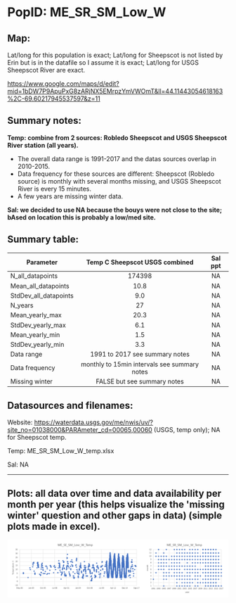 # PopID: ME_SR_SM_Low_W

## Map:

Lat/long for this population is exact; Lat/long for Sheepscot is not listed by Erin but is in the datafile so I assume it is exact; Lat/long for USGS Sheepscot River are exact.

https://www.google.com/maps/d/edit?mid=1bDW7P9ApuPxG8zARjNX5EMrpzYmVWOmT&ll=44.11443054618163%2C-69.60217945537597&z=11

## Summary notes:

**Temp: combine from 2 sources: Robledo Sheepscot and USGS Sheepscot River station (all years).**

- The overall data range is 1991-2017 and the datas sources overlap in 2010-2015.
- Data frequency for these sources are different: Sheepscot (Robledo source) is monthly with several months missing, and USGS Sheepscot River is every 15 minutes.
- A few years are missing winter data.

**Sal: we decided to use NA because the bouys were not close to the site; bAsed on location this is probably a low/med site.**

## Summary table:

| Parameter             | Temp C Sheepscot USGS combined |         Sal ppt        |
| ----------------------| :----------------------------: | :--------------------: |
| N_all_datapoints      |             174398             |          NA            |
| Mean_all_datapoints   |              10.8              |           NA           |
| StdDev_all_datapoints |              9.0               |           NA           |
| N_years               |               27               |           NA           |
| Mean_yearly_max       |                20.3            |           NA           |
| StdDev_yearly_max     |                 6.1            |             NA         |
| Mean_yearly_min       |                1.5             |             NA         |
| StdDev_yearly_min     |                 3.3            |             NA         |
| Data range            |  1991 to 2017 see summary notes|                   NA   |
| Data frequency        |monthly to 15min intervals see summary notes|       NA   |
| Missing winter        |     FALSE but see summary notes|                   NA   |

## Datasources and filenames:

Website: https://waterdata.usgs.gov/me/nwis/uv/?site_no=01038000&PARAmeter_cd=00065,00060 (USGS, temp only); NA for Sheepscot temp.

Temp: ME_SR_SM_Low_W_temp.xlsx

Sal: NA

---

## Plots: all data over time and data availability per month per year (this helps visualize the 'missing winter' question and other gaps in data) (simple plots made in excel).

![ME_SR_SM_Low_W_summary_plots](../img/ME_SR_SM_Low_W_summary_plots.png)
